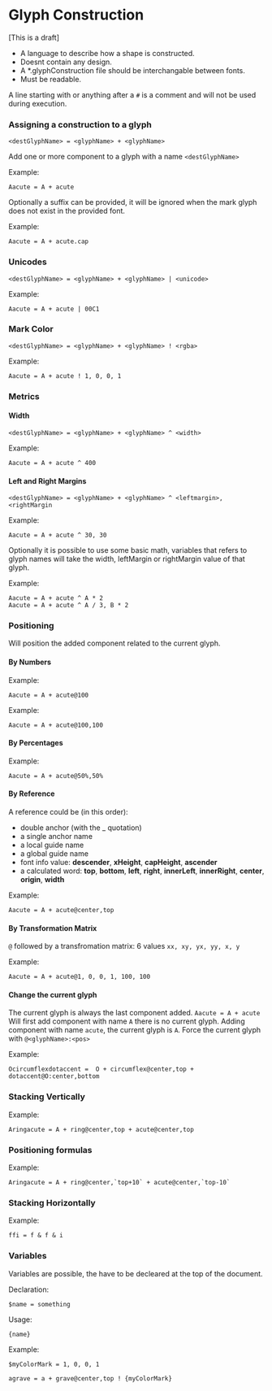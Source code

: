 Glyph Construction
==================

[This is a draft]

- A language to describe how a shape is constructed.
- Doesnt contain any design.
- A *.glyphConstruction file should be interchangable between fonts.
- Must be readable.

A line starting with or anything after a `#` is a comment and will not be used during execution.


### Assigning a construction to a glyph

    <destGlyphName> = <glyphName> + <glyphName>  

Add one or more component to a glyph with a name `<destGlyphName>`

Example:

    Aacute = A + acute

Optionally a suffix can be provided, it will be ignored when the mark glyph does not exist in the provided font.

Example:

    Aacute = A + acute.cap


### Unicodes

    <destGlyphName> = <glyphName> + <glyphName> | <unicode>

Example:

    Aacute = A + acute | 00C1

### Mark Color

    <destGlyphName> = <glyphName> + <glyphName> ! <rgba>

Example:

    Aacute = A + acute ! 1, 0, 0, 1

### Metrics

#### Width

    <destGlyphName> = <glyphName> + <glyphName> ^ <width>

Example:

    Aacute = A + acute ^ 400
    

#### Left and Right Margins

    <destGlyphName> = <glyphName> + <glyphName> ^ <leftmargin>, <rightMargin

Example:

    Aacute = A + acute ^ 30, 30

Optionally it is possible to use some basic math, variables that refers to glyph names will take the width, leftMargin or rightMargin value of that glyph.

Example:

    Aacute = A + acute ^ A * 2 
    Aacute = A + acute ^ A / 3, B * 2

### Positioning

Will position the added component related to the current glyph.

#### By Numbers

Example:

    Aacute = A + acute@100

Example:
    
    Aacute = A + acute@100,100

#### By Percentages   

Example:

    Aacute = A + acute@50%,50%
    
#### By Reference  

A reference could be (in this order):

* double anchor (with the _<anchorName> quotation)
* a single anchor name
* a local guide name
* a global guide name
* font info value: **descender**, **xHeight**, **capHeight**, **ascender**
* a calculated word: **top**, **bottom**, **left**, **right**, **innerLeft**, **innerRight**, **center**, **origin**, **width**

Example:

    Aacute = A + acute@center,top

#### By Transformation Matrix

`@` followed by a transfromation matrix: 6 values `xx, xy, yx, yy, x, y`

Example:

    Aacute = A + acute@1, 0, 0, 1, 100, 100

#### Change the current glyph

The current glyph is always the last component added. `Aacute = A + acute` Will first add component with name `A` there is no current glyph. Adding component with name `acute`, the current glyph is `A`. Force the current glyph with `@<glyphName>:<pos>`

Example:

    Ocircumflexdotaccent =  O + circumflex@center,top + dotaccent@O:center,bottom

### Stacking Vertically

Example:

    Aringacute = A + ring@center,top + acute@center,top

### Positioning formulas

Example:

    Aringacute = A + ring@center,`top+10` + acute@center,`top-10`

### Stacking Horizontally

Example:

    ffi = f & f & i

### Variables

Variables are possible, the have to be decleared at the top of the document.

Declaration:
	
	$name = something
	
Usage:

	{name}	

Example:

	$myColorMark = 1, 0, 0, 1
	
	agrave = a + grave@center,top ! {myColorMark}
